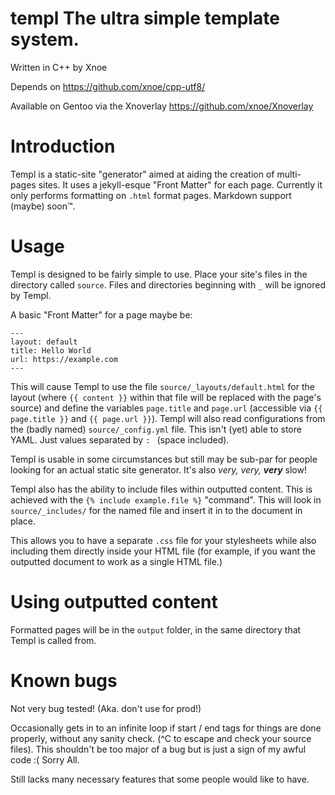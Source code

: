 # templ The ultra simple template system.

Written in C++ by Xnoe

Depends on https://github.com/xnoe/cpp-utf8/

Available on Gentoo via the Xnoverlay https://github.com/xnoe/Xnoverlay

# Introduction

Templ is a static-site "generator" aimed at aiding the creation of multi-pages sites. It uses a jekyll-esque "Front Matter" for each page. Currently it only performs formatting on `.html` format pages. Markdown support (maybe) soon:tm:.

# Usage

Templ is designed to be fairly simple to use. Place your site's files in the directory called `source`. Files and directories beginning with `_` will be ignored by Templ.

A basic "Front Matter" for a page maybe be:
```
---
layout: default
title: Hello World
url: https://example.com
---
```

This will cause Templ to use the file `source/_layouts/default.html` for the layout (where `{{ content }}` within that file will be replaced with the page's source) and define the variables `page.title` and `page.url` (accessible via `{{ page.title }}` and `{{ page.url }}`). Templ will also read configurations from the (badly named) `source/_config.yml` file. This isn't (yet) able to store YAML. Just values separated by `: ` (space included).

Templ is usable in some circumstances but still may be sub-par for people looking for an actual static site generator. It's also *very, very, **very*** slow!


Templ also has the ability to include files within outputted content. This is achieved with the `{% include example.file %}` "command". This will look in `source/_includes/` for the named file and insert it in to the document in place.

This allows you to have a separate `.css` file for your stylesheets while also including them directly inside your HTML file (for example, if you want the outputted document to work as a single HTML file.)

# Using outputted content

Formatted pages will be in the `output` folder, in the same directory that Templ is called from. 

# Known bugs

Not very bug tested! (Aka. don't use for prod!)

Occasionally gets in to an infinite loop if start / end tags for things are done properly, without any sanity check. (^C to escape and check your source files). This shouldn't be too major of a bug but is just a sign of my awful code :( Sorry All.

Still lacks many necessary features that some people would like to have.
